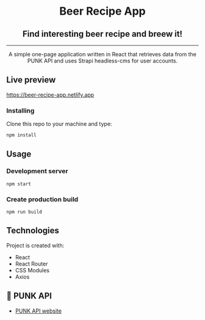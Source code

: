 <h1 align="center">Beer Recipe App</h1>
<h2 align="center">Find interesting beer recipe and breew it!</h2>

---

<p align="center"> A simple one-page application written in React that retrieves data from the PUNK API and uses Strapi headless-cms for user accounts.
    <br>
</p>

## Live preview

https://beer-recipe-app.netlify.app

### Installing

Clone this repo to your machine and type:


```
npm install
```

## Usage <a name="usage"></a>

<h3>Development server</h3>

```
npm start
```

<h3>Create production build</h3>

```
npm run build
```

## Technologies<a name = "technologies_used"></a>
Project is created with:
- React
- React Router
- CSS Modules
- Axios

## 🎉 PUNK API <a name = "punkapi"></a>

- [PUNK API website](https://punkapi.com/)